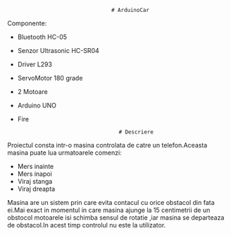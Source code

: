                                      # ArduinoCar


Componente:
- Bluetooth HC-05
- Senzor Ultrasonic HC-SR04
- Driver L293
- ServoMotor 180 grade
- 2 Motoare 
- Arduino UNO
- Fire

                                      # Descriere

Proiectul consta intr-o masina controlata de catre un telefon.Aceasta masina puate lua urmatoarele comenzi:
- Mers inainte
- Mers inapoi
- Viraj stanga
- Viraj dreapta

Masina are un sistem prin care evita contacul cu orice obstacol din fata ei.Mai exact in momentul in care masina ajunge la 15 centimetrii de un obstocol motoarele isi schimba sensul de rotatie ,iar masina se departeaza de obstacol.In acest timp controlul nu este la utilizator.

